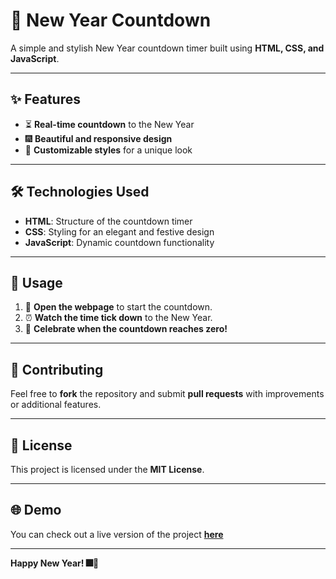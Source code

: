 # 🎉 New Year Countdown

A simple and stylish New Year countdown timer built using **HTML, CSS, and JavaScript**.

---

## ✨ Features

- ⏳ **Real-time countdown** to the New Year
- 🎆 **Beautiful and responsive design**
- 🎨 **Customizable styles** for a unique look

---

## 🛠 Technologies Used

- **HTML**: Structure of the countdown timer
- **CSS**: Styling for an elegant and festive design
- **JavaScript**: Dynamic countdown functionality

---

## 🚀 Usage

1. 🎯 **Open the webpage** to start the countdown.
2. ⏰ **Watch the time tick down** to the New Year.
3. 🎊 **Celebrate when the countdown reaches zero!**

---

## 🤝 Contributing

Feel free to **fork** the repository and submit **pull requests** with improvements or additional features.

---

## 📜 License

This project is licensed under the **MIT License**.

---

## 🌐 Demo

You can check out a live version of the project **[here](https://lakshmipriyarajaram.github.io/New-Year-Countdown/)** 

---

**Happy New Year! 🎆🥳**

